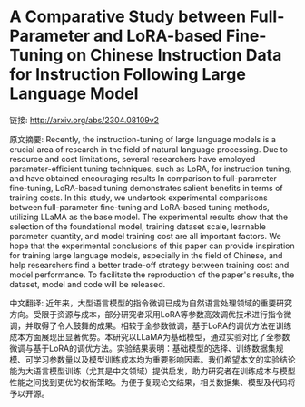 # A Comparative Study between Full-Parameter and LoRA-based Fine-Tuning on Chinese Instruction Data for Instruction Following Large Language Model

链接: http://arxiv.org/abs/2304.08109v2

原文摘要:
Recently, the instruction-tuning of large language models is a crucial area
of research in the field of natural language processing. Due to resource and
cost limitations, several researchers have employed parameter-efficient tuning
techniques, such as LoRA, for instruction tuning, and have obtained encouraging
results In comparison to full-parameter fine-tuning, LoRA-based tuning
demonstrates salient benefits in terms of training costs. In this study, we
undertook experimental comparisons between full-parameter fine-tuning and
LoRA-based tuning methods, utilizing LLaMA as the base model. The experimental
results show that the selection of the foundational model, training dataset
scale, learnable parameter quantity, and model training cost are all important
factors. We hope that the experimental conclusions of this paper can provide
inspiration for training large language models, especially in the field of
Chinese, and help researchers find a better trade-off strategy between training
cost and model performance. To facilitate the reproduction of the paper's
results, the dataset, model and code will be released.

中文翻译:
近年来，大型语言模型的指令微调已成为自然语言处理领域的重要研究方向。受限于资源与成本，部分研究者采用LoRA等参数高效调优技术进行指令微调，并取得了令人鼓舞的成果。相较于全参数微调，基于LoRA的调优方法在训练成本方面展现出显著优势。本研究以LLaMA为基础模型，通过实验对比了全参数微调与基于LoRA的调优方法。实验结果表明：基础模型的选择、训练数据集规模、可学习参数量以及模型训练成本均为重要影响因素。我们希望本文的实验结论能为大语言模型训练（尤其是中文领域）提供启发，助力研究者在训练成本与模型性能之间找到更优的权衡策略。为便于复现论文结果，相关数据集、模型及代码将予以开源。
